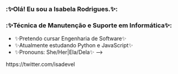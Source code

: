 ### :✨Olá! Eu sou a Isabela Rodrigues.✨:
### :✨Técnica de Manutenção e Suporte em Informática✨:

- ✨Pretendo cursar Engenharia de Software✨
- ✨Atualmente estudando Python e JavaScript✨
- ✨Pronouns: She/Her|Ela/Dela✨
-->
<link rel="stylesheet" href="https://cdn.jsdelivr.net/gh/devicons/devicon@v2.15.1/devicon.min.css">https://twitter.com/isadevel
